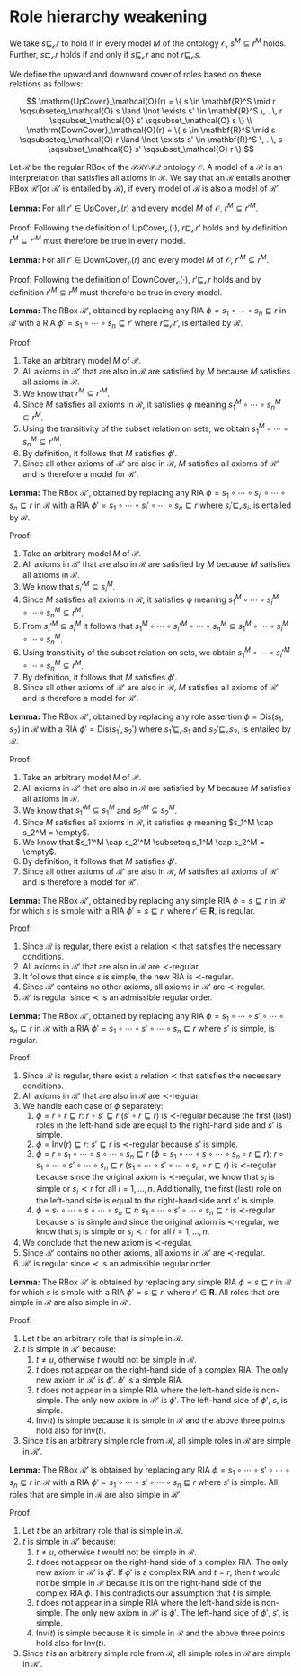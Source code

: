 # Role hierarchy weakening

We take $s \sqsubseteq_\mathcal{O} r$ to hold if in every model $M$ of the ontology $\mathcal{O}$, $s^M \subseteq r^M$ holds. Further, $s \sqsubset_\mathcal{O} r$ holds if and only if $s \sqsubseteq_\mathcal{O} r$ and not $r \sqsubseteq_\mathcal{O} s$.

We define the upward and downward cover of roles based on these relations as follows:

$$
\mathrm{UpCover}_\mathcal{O}(r) = \{ s \in \mathbf{R}^S \mid r \sqsubseteq_\mathcal{O} s \land \lnot \exists s' \in \mathbf{R}^S \, . \, r \sqsubset_\mathcal{O} s' \sqsubset_\mathcal{O} s \} \\ \mathrm{DownCover}_\mathcal{O}(r) = \{ s \in \mathbf{R}^S \mid s \sqsubseteq_\mathcal{O} r \land \lnot \exists s' \in \mathbf{R}^S \, . \, s \sqsubset_\mathcal{O} s' \sqsubset_\mathcal{O} r \}
$$

Let $\mathcal{R}$ be the regular RBox of the $\mathcal{SROIQ}$ ontology $\mathcal{O}$. A model of a $\mathcal{R}$ is an interpretation that satisfies all axioms in $\mathcal{R}$. We say that an $\mathcal{R}$ entails another RBox $\mathcal{R}'$(or $\mathcal{R}'$ is entailed by $\mathcal{R}$), if every model of $\mathcal{R}$ is also a model of $\mathcal{R}’$.

**Lemma:** For all $r' \in \mathrm{UpCover}_\mathcal{O}(r)$ and every model $M$ of $\mathcal{O}$, $r^M \subseteq r'^M$.

Proof: Following the definition of $\mathrm{UpCover}_\mathcal{O}(\cdot)$, $r \sqsubseteq_\mathcal{O} r’$ holds and by definition $r^M \subseteq r’^M$ must therefore be true in every model.

**Lemma:** For all $r' \in \mathrm{DownCover}_\mathcal{O}(r)$ and every model $M$ of $\mathcal{O}$, $r'^M \subseteq r^M$.

Proof: Following the definition of $\mathrm{DownCover}_\mathcal{O}(\cdot)$, $r' \sqsubseteq_\mathcal{O} r$ holds and by definition $r'^M \subseteq r^M$ must therefore be true in every model.

**Lemma:** The RBox $\mathcal{R}'$, obtained by replacing any RIA $\phi = s_1 \circ \cdots \circ s_n \sqsubseteq r$ in $\mathcal{R}$ with a RIA $\phi' = s_1 \circ \cdots \circ s_n \sqsubseteq r'$ where $r \sqsubseteq_\mathcal{O} r’$, is entailed by $\mathcal{R}$.

Proof:

1. Take an arbitrary model $M$ of $\mathcal{R}$.
2. All axioms in $\mathcal{R}'$ that are also in $\mathcal{R}$ are satisfied by $M$ because $M$ satisfies all axioms in $\mathcal{R}$.
3. We know that $r^M \subseteq r’^M$.
4. Since $M$ satisfies all axioms in $\mathcal{R}$, it satisfies $\phi$ meaning $s_1^M \circ \cdots \circ s_n^M \subseteq r^M$.
5. Using the transitivity of the subset relation on sets, we obtain $s_1^M \circ \cdots \circ s_n^M \subseteq r’^M$.
6. By definition, it follows that $M$ satisfies $\phi'$.
7. Since all other axioms of $\mathcal{R}'$ are also in $\mathcal{R}$, $M$ satisfies all axioms of $\mathcal{R}’$ and is therefore a model for $\mathcal{R}'$.

**Lemma:** The RBox $\mathcal{R}'$, obtained by replacing any RIA $\phi = s_1 \circ \cdots \circ s_i' \circ \cdots \circ s_n \sqsubseteq r$ in $\mathcal{R}$ with a RIA $\phi' = s_1 \circ \cdots \circ s_i' \circ \cdots \circ s_n \sqsubseteq r$ where $s_i' \sqsubseteq_\mathcal{O} s_i$, is entailed by $\mathcal{R}$.

Proof:

1. Take an arbitrary model $M$ of $\mathcal{R}$.
2. All axioms in $\mathcal{R}'$ that are also in $\mathcal{R}$ are satisfied by $M$ because $M$ satisfies all axioms in $\mathcal{R}$.
3. We know that $s_i’^M \subseteq s_i^M$.
4. Since $M$ satisfies all axioms in $\mathcal{R}$, it satisfies $\phi$ meaning $s_1^M \circ \cdots \circ s_i^M \circ \cdots \circ s_n^M \subseteq r^M$.
5. From $s_i’^M \subseteq s_i^M$ it follows that $s_1^M \circ \cdots \circ s_i’^M \circ \cdots \circ s_n^M \subseteq s_1^M \circ \cdots \circ s_i^M \circ \cdots \circ s_n^M$.
6. Using transitivity of the subset relation on sets, we obtain $s_1^M \circ \cdots \circ s_i’^M \circ \cdots \circ s_n^M \subseteq r^M$.
7. By definition, it follows that $M$ satisfies $\phi'$.
8. Since all other axioms of $\mathcal{R}'$ are also in $\mathcal{R}$, $M$ satisfies all axioms of $\mathcal{R}'$ and is therefore a model for $\mathcal{R}'$.

**Lemma:** The RBox $\mathcal{R}'$, obtained by replacing any role assertion $\phi = \mathrm{Dis}(s_1, s_2)$ in $\mathcal{R}$ with a RIA $\phi' = \mathrm{Dis}(s_1', s_2')$ where $s_1' \sqsubseteq_\mathcal{O} s_1$ and $s_2' \sqsubseteq_\mathcal{O} s_2$, is entailed by $\mathcal{R}$.

Proof:

1. Take an arbitrary model $M$ of $\mathcal{R}$.
2. All axioms in $\mathcal{R}’$ that are also in $\mathcal{R}$ are satisfied by $M$ because $M$ satisfies all axioms in $\mathcal{R}$.
3. We know that $s_1'^M \subseteq s_1^M$ and $s_2'^M \subseteq s_2^M$.
4. Since $M$ satisfies all axioms in $\mathcal{R}$, it satisfies $\phi$ meaning $s_1^M \cap s_2^M = \empty$.
5. We know that $s_1'^M \cap s_2'^M \subseteq s_1^M \cap s_2^M = \empty$.
6. By definition, it follows that $M$ satisfies $\phi'$.
7. Since all other axioms of $\mathcal{R}'$ are also in $\mathcal{R}$, $M$ satisfies all axioms of $\mathcal{R}'$ and is therefore a model for $\mathcal{R}'$.

**Lemma:** The RBox $\mathcal{R}'$, obtained by replacing any simple RIA $\phi = s \sqsubseteq r$ in $\mathcal{R}$ for which $s$ is simple with a RIA $\phi' = s \sqsubseteq r'$ where $r' \in \mathbf{R}$, is regular.

Proof:

1. Since $\mathcal{R}$ is regular, there exist a relation $\prec$ that satisfies the necessary conditions.
2. All axioms in $\mathcal{R}'$ that are also in $\mathcal{R}$ are $\prec$-regular.
3. It follows that since $s$ is simple, the new RIA is $\prec$-regular.
4. Since $\mathcal{R}'$ contains no other axioms, all axioms in $\mathcal{R}'$ are $\prec$-regular.
5. $\mathcal{R}'$ is regular since $\prec$ is an admissible regular order.

**Lemma:** The RBox $\mathcal{R}'$, obtained by replacing any RIA $\phi = s_1 \circ \cdots \circ s' \circ \cdots \circ s_n \sqsubseteq r$ in $\mathcal{R}$ with a RIA $\phi' = s_1 \circ \cdots \circ s' \circ \cdots \circ s_n \sqsubseteq r$ where $s'$ is simple, is regular.

Proof:

1. Since $\mathcal{R}$ is regular, there exist a relation $\prec$ that satisfies the necessary conditions.
2. All axioms in $\mathcal{R}'$ that are also in $\mathcal{R}$ are $\prec$-regular.
3. We handle each case of $\phi$ separately:
    1. $\phi = r \circ r \sqsubseteq r$: $r \circ s' \sqsubseteq r$ ($s' \circ r \sqsubseteq r$) is $\prec$-regular because the first (last) roles in the left-hand side are equal to the right-hand side and $s’$ is simple.
    2. $\phi = \mathrm{Inv}(r) \sqsubseteq r$: $s' \sqsubseteq r$ is $\prec$-regular because $s’$ is simple.
    3. $\phi = r \circ s_1 \circ \cdots \circ s \circ \cdots \circ s_n \sqsubseteq r$ ($\phi = s_1 \circ \cdots \circ s \circ \cdots \circ s_n \circ r \sqsubseteq r$): $r \circ s_1 \circ \cdots \circ s' \circ \cdots \circ s_n \sqsubseteq r$ ($s_1 \circ \cdots \circ s' \circ \cdots \circ s_n \circ r \sqsubseteq r$) is $\prec$-regular because since the original axiom is $\prec$-regular, we know that $s_i$ is simple or $s_i \prec r$ for all $i = 1, \dots, n$. Additionally, the first (last) role on the left-hand side is equal to the right-hand side and $s’$ is simple.
    4. $\phi = s_1 \circ \cdots \circ s \circ \cdots \circ s_n \sqsubseteq r$: $s_1 \circ \cdots \circ s' \circ \cdots \circ s_n \sqsubseteq r$ is $\prec$-regular because $s'$ is simple and since the original axiom is $\prec$-regular, we know that $s_i$ is simple or $s_i \prec r$ for all $i = 1, \dots, n$.
4. We conclude that the new axiom is $\prec$-regular.
5. Since $\mathcal{R}'$ contains no other axioms, all axioms in $\mathcal{R}'$ are $\prec$-regular.
6. $\mathcal{R}'$ is regular since $\prec$ is an admissible regular order.

**Lemma:** The RBox $\mathcal{R}'$ is obtained by replacing any simple RIA $\phi = s \sqsubseteq r$ in $\mathcal{R}$ for which $s$ is simple with a RIA $\phi' = s \sqsubseteq r'$ where $r' \in \mathbf{R}$. All roles that are simple in $\mathcal{R}$ are also simple in $\mathcal{R}'$.

Proof:

1. Let $t$ be an arbitrary role that is simple in $\mathcal{R}$.
2. $t$ is simple in $\mathcal{R}'$ because:
    1.  $t \not= u$, otherwise $t$ would not be simple in $\mathcal{R}$.
    2. $t$ does not appear on the right-hand side of a complex RIA. The only new axiom in $\mathcal{R}'$ is $\phi'$.  $\phi'$ is a simple RIA.
    3. $t$ does not appear in a simple RIA where the left-hand side is non-simple. The only new axiom in $\mathcal{R}'$ is $\phi'$. The left-hand side of $\phi'$, $s$, is simple.
    4. $\mathrm{Inv}(t)$ is simple because it is simple in $\mathcal{R}$ and the above three points hold also for $\mathrm{Inv}(t)$.
3. Since $t$ is an arbitrary simple role from $\mathcal{R}$, all simple roles in $\mathcal{R}$ are simple in $\mathcal{R}'$.

**Lemma:** The RBox $\mathcal{R}'$ is obtained by replacing any RIA $\phi = s_1 \circ \cdots \circ s' \circ \cdots \circ s_n \sqsubseteq r$ in $\mathcal{R}$ with a RIA $\phi' = s_1 \circ \cdots \circ s' \circ \cdots \circ s_n \sqsubseteq r$ where $s'$ is simple. All roles that are simple in $\mathcal{R}$ are also simple in $\mathcal{R}'$.

Proof:

1. Let $t$ be an arbitrary role that is simple in $\mathcal{R}$.
2. $t$ is simple in $\mathcal{R}'$ because:
    1.  $t \not= u$, otherwise $t$ would not be simple in $\mathcal{R}$.
    2. $t$ does not appear on the right-hand side of a complex RIA. The only new axiom in $\mathcal{R}'$ is $\phi'$. If $\phi'$ is a complex RIA and $t = r$, then $t$ would not be simple in $\mathcal{R}$ because it is on the right-hand side of the complex RIA $\phi$. This contradicts our assumption that $t$ is simple.
    3. $t$ does not appear in a simple RIA where the left-hand side is non-simple. The only new axiom in $\mathcal{R}'$ is $\phi'$. The left-hand side of $\phi'$, $s'$, is simple.
    4. $\mathrm{Inv}(t)$ is simple because it is simple in $\mathcal{R}$ and the above three points hold also for $\mathrm{Inv}(t)$.
3. Since $t$ is an arbitrary simple role from $\mathcal{R}$, all simple roles in $\mathcal{R}$ are simple in $\mathcal{R}'$.
